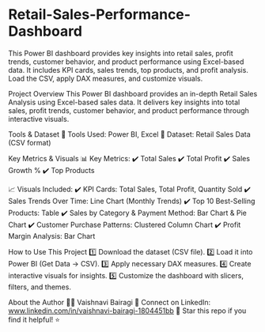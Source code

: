 # Retail-Sales-Performance-Dashboard
This Power BI dashboard provides key insights into retail sales, profit trends, customer behavior, and product performance using Excel-based data. It includes KPI cards, sales trends, top products, and profit analysis. Load the CSV, apply DAX measures, and customize visuals.

Project Overview
This Power BI dashboard provides an in-depth Retail Sales Analysis using Excel-based sales data. It delivers key insights into total sales, profit trends, customer behavior, and product performance through interactive visuals.

Tools & Dataset
🔹 Tools Used: Power BI, Excel
🔹 Dataset: Retail Sales Data (CSV format)

Key Metrics & Visuals
📊 Key Metrics:
✔️ Total Sales
✔️ Total Profit
✔️ Sales Growth %
✔️ Top Products

📈 Visuals Included:
✔️ KPI Cards: Total Sales, Total Profit, Quantity Sold
✔️ Sales Trends Over Time: Line Chart (Monthly Trends)
✔️ Top 10 Best-Selling Products: Table
✔️ Sales by Category & Payment Method: Bar Chart & Pie Chart
✔️ Customer Purchase Patterns: Clustered Column Chart
✔️ Profit Margin Analysis: Bar Chart

How to Use This Project
1️⃣ Download the dataset (CSV file).
2️⃣ Load it into Power BI (Get Data → CSV).
3️⃣ Apply necessary DAX measures.
4️⃣ Create interactive visuals for insights.
5️⃣ Customize the dashboard with slicers, filters, and themes.

About the Author
👩‍💻 Vaishnavi Bairagi
📩 Connect on LinkedIn: www.linkedin.com/in/vaishnavi-bairagi-1804451bb
🌟 Star this repo if you find it helpful! ⭐
